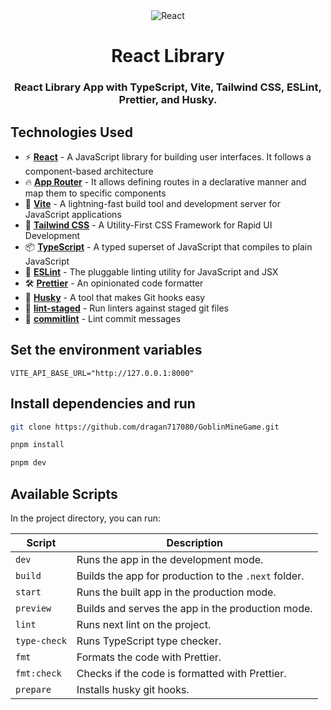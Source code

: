 <div align=center>

<picture>
  <source media="(prefers-color-scheme: dark)" srcset="frontend/public/react-light.png">
  <source media="(prefers-color-scheme: light)" srcset="frontend/public/react-dark.png">
  <img alt="React">
</picture>

# React Library

### React Library App with TypeScript, Vite, Tailwind CSS, ESLint, Prettier, and Husky.

</div>

## Technologies Used

- ⚡ **[React](https://react.dev/)** - A JavaScript library for building user interfaces. It follows a component-based architecture
- 🔥 **[App Router](https://reactrouter.com/)** - It allows defining routes in a declarative manner and map them to specific components
- 🚀 **[Vite](https://vite.dev/)** - A lightning-fast build tool and development server for JavaScript applications
- 🎨 **[Tailwind CSS](https://tailwindcss.com/)** - A Utility-First CSS Framework for Rapid UI Development
- 📦 **[TypeScript](https://www.typescriptlang.org/)** - A typed superset of JavaScript that compiles to plain JavaScript
- 📝 **[ESLint](https://eslint.org/)** - The pluggable linting utility for JavaScript and JSX
- 🛠 **[Prettier](https://prettier.io/)** - An opinionated code formatter
- 🐶 **[Husky](https://typicode.github.io/husky/#/)** - A tool that makes Git hooks easy
- 🚫 **[lint-staged](https://github.com/okonet/lint-staged)** - Run linters against staged git files
- 📄 **[commitlint](https://commitlint.js.org/#/)** - Lint commit messages

## Set the environment variables

```
VITE_API_BASE_URL="http://127.0.0.1:8000"
```

## Install dependencies and run

```bash
git clone https://github.com/dragan717080/GoblinMineGame.git

pnpm install

pnpm dev
```

## Available Scripts

In the project directory, you can run:

| **Script**   | **Description**                                      |
| ------------ | ---------------------------------------------------- |
| `dev`        | Runs the app in the development mode.                |
| `build`      | Builds the app for production to the `.next` folder. |
| `start`      | Runs the built app in the production mode.           |
| `preview`    | Builds and serves the app in the production mode.    |
| `lint`       | Runs next lint on the project.                       |
| `type-check` | Runs TypeScript type checker.                        |
| `fmt`        | Formats the code with Prettier.                      |
| `fmt:check`  | Checks if the code is formatted with Prettier.       |
| `prepare`    | Installs husky git hooks.                            |
